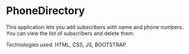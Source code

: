 # PhoneDirectory
This application lets you add subscribers with name and phone numbers. You can view the list of subscribers and delete them.

Technologies used: HTML, CSS, JS, BOOTSTRAP.
